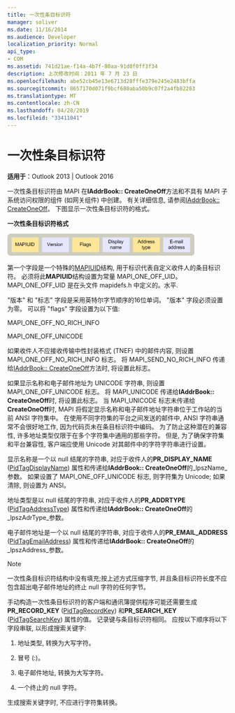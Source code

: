```yaml
---
title: 一次性条目标识符
manager: soliver
ms.date: 11/16/2014
ms.audience: Developer
localization_priority: Normal
api_type:
- COM
ms.assetid: 741d21ae-f14a-4b7f-80aa-91d0f0ff3f34
description: 上次修改时间：2011 年 7 月 23 日
ms.openlocfilehash: abe52cb45e13e6713d28fffe379e245e2483bffa
ms.sourcegitcommit: 8657170d071f9bcf680aba50b9c07f2a4fb82283
ms.translationtype: MT
ms.contentlocale: zh-CN
ms.lasthandoff: 04/28/2019
ms.locfileid: "33411041"
---
```

# <a name="one-off-entry-identifiers"></a>一次性条目标识符
  
**适用于**：Outlook 2013 | Outlook 2016 
  
一次性条目标识符由 MAPI 在**IAddrBook:: CreateOneOff**方法和不具有 MAPI 子系统访问权限的组件 (如网关组件) 中创建。 有关详细信息, 请参阅[IAddrBook:: CreateOneOff](iaddrbook-createoneoff.md)。 下图显示一次性条目标识符的格式。
  
**一次性条目标识符格式**
  
![一次性条目标识符格式](media/amapi_69.gif "一次性条目标识符格式")
  
第一个字段是一个特殊的[MAPIUID](mapiuid.md)结构, 用于标识代表自定义收件人的条目标识符。 必须将此**MAPIUID**结构设置为常量 MAPI_ONE_OFF_UID。 MAPI_ONE_OFF_UID 是在头文件 mapidefs.h 中定义的。水平. 
  
"版本" 和 "标志" 字段是采用英特尔字节顺序的16位单词。 "版本" 字段必须设置为零。 可以将 "flags" 字段设置为以下值:
  
MAPI_ONE_OFF_NO_RICH_INFO
  
MAPI_ONE_OFF_UNICODE
  
如果收件人不应接收传输中性封装格式 (TNEF) 中的邮件内容, 则设置 MAPI_ONE_OFF_NO_RICH_INFO 标志。 将 MAPI_SEND_NO_RICH_INFO 传递给[IAddrBook:: CreateOneOff](iaddrbook-createoneoff.md)方法时, 将设置此标志。 
  
如果显示名称和电子邮件地址为 UNICODE 字符串, 则设置 MAPI_ONE_OFF_UNICODE 标志。 将 MAPI_UNICODE 传递给**IAddrBook:: CreateOneOff**时, 将设置此标志。 当 MAPI_UNICODE 标志未传递给**CreateOneOff**时, MAPI 将假定显示名称和电子邮件地址字符串位于工作站的当前 ANSI 字符集中。 在使用不同字符集的平台之间发送的邮件中, ANSI 字符串通常不会很好地工作, 因为代码页未在条目标识符中编码。 为了防止这种潜在的兼容性, 许多地址类型仅限于在多个字符集中通用的那些字符。 但是, 为了确保字符集和平台兼容性, 客户端应使用 Unicode 对其邮件中的字符字符串进行设置。
  
显示名称是一个以 null 结尾的字符串, 对应于收件人的**PR_DISPLAY_NAME** ([PidTagDisplayName](pidtagdisplayname-canonical-property.md)) 属性和传递给**IAddrBook:: CreateOneOff**的_lpszName_参数。 如果设置了 MAPI_ONE_OFF_UNICODE 标志, 则字符集为 Unicode; 如果清除, 则设置为 ANSI。 
  
地址类型是以 null 结尾的字符串, 对应于收件人的**PR_ADDRTYPE** ([PidTagAddressType](pidtagaddresstype-canonical-property.md)) 属性和传递给**IAddrBook:: CreateOneOff**的_lpszAdrType_参数。 
  
电子邮件地址是一个以 null 结尾的字符串, 对应于收件人的**PR_EMAIL_ADDRESS** ([PidTagEmailAddress](pidtagemailaddress-canonical-property.md)) 属性和传递给**IAddrBook:: CreateOneOff**的_lpszAddress_参数。 
  
> [!NOTE]
> 一次性条目标识符结构中没有填充;按上述方式压缩字节, 并且条目标识符长度不应包含超出电子邮件地址的终止 null 字符的任何字节。 
  
手动构造一次性条目标识符的客户端和通讯簿提供程序可能还需要生成**PR_RECORD_KEY** ([PidTagRecordKey](pidtagrecordkey-canonical-property.md)) 和**PR_SEARCH_KEY** ([PidTagSearchKey](pidtagsearchkey-canonical-property.md)) 属性的值。 记录键与条目标识符相同。 应按以下顺序将以下字段串联, 以形成搜索关键字:
  
1. 地址类型, 转换为大写字符。
    
2. 冒号 (:)。
    
3. 电子邮件地址, 转换为大写字符。
    
4. 一个终止的 null 字符。
    
生成搜索关键字时, 不应进行字符集转换。
  


